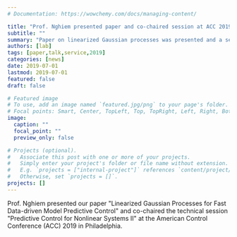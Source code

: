 ```yaml
---
# Documentation: https://wowchemy.com/docs/managing-content/

title: "Prof. Nghiem presented paper and co-chaired session at ACC 2019"
subtitle: ""
summary: "Paper on linearized Gaussian processes was presented and a session was co-chaired by Prof. Nghiem at ACC 2019."
authors: [lab]
tags: [paper,talk,service,2019]
categories: [news]
date: 2019-07-01
lastmod: 2019-07-01
featured: false
draft: false

# Featured image
# To use, add an image named `featured.jpg/png` to your page's folder.
# Focal points: Smart, Center, TopLeft, Top, TopRight, Left, Right, BottomLeft, Bottom, BottomRight.
image:
  caption: ""
  focal_point: ""
  preview_only: false

# Projects (optional).
#   Associate this post with one or more of your projects.
#   Simply enter your project's folder or file name without extension.
#   E.g. `projects = ["internal-project"]` references `content/project/deep-learning/index.md`.
#   Otherwise, set `projects = []`.
projects: []
---
```


Prof. Nghiem presented our paper "Linearized Gaussian Processes for Fast Data-driven Model Predictive Control" and co-chaired the technical session "Predictive Control for Nonlinear Systems II" at the American Control Conference (ACC) 2019 in Philadelphia.
